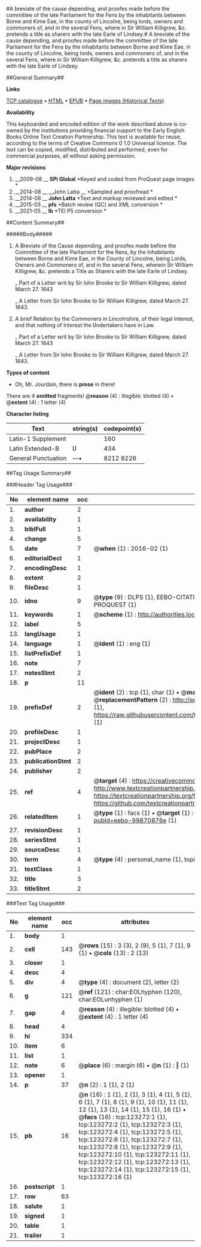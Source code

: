 #A breviate of the cause depending, and proofes made before the committee of the late Parliament for the Fens by the inhabitants between Borne and Kime Eae, in the county of Lincolne, being lords, owners and commoners of, and in the several Fens, where in Sir William Killigrew, &c. pretends a title as sharers with the late Earle of Lindsey.#
A breviate of the cause depending, and proofes made before the committee of the late Parliament for the Fens by the inhabitants between Borne and Kime Eae, in the county of Lincolne, being lords, owners and commoners of, and in the several Fens, where in Sir William Killigrew, &c. pretends a title as sharers with the late Earle of Lindsey.

##General Summary##

**Links**

[TCP catalogue](http://www.ota.ox.ac.uk/tcp/)  • 
[HTML](http://tei.it.ox.ac.uk/tcp/Texts-HTML/free/A77/A77343.html)  • 
[EPUB](http://tei.it.ox.ac.uk/tcp/Texts-EPUB/free/A77/A77343.epub) • 
[Page images (Historical Texts)](https://historicaltexts.jisc.ac.uk/eebo-99870876e)

**Availability**

This keyboarded and encoded edition of the work described above is co-owned by the
    institutions providing financial support to the Early English Books Online Text Creation
    Partnership. This text is available for reuse, according to the terms of  Creative Commons 0 1.0 Universal
    licence. The text can be copied, modified, distributed and performed, even for commercial
    purposes, all without asking permission.

**Major revisions**

1. __2009-08 __ __SPi Global__ *Keyed and coded from ProQuest page images *
1. __2014-08 __ __John Latta __ *Sampled and proofread *
1. __2014-08 __ __John Latta__ *Text and markup reviewed and edited *
1. __2015-03 __ __pfs__ *Batch review (QC) and XML conversion *
1. __2021-05 __ __lb__ *TEI P5 conversion *

##Content Summary##

#####Body#####

1. A Breviate of the Cause depending, and proofes made before the Committee of the late Parliament for the Rens, by the Inhabitants between Borne and Kime Eae, in the County of Lincolne, being Lords, Owners and Commoners of, and in the several Fens, wherein Sir William Killigrew, &c. pretends a Title as Sharers with the late Earle of Lindsey.

    _ Part of a Letter writ by Sir Iohn Brooke to Sir William Killigrew, dated March 27. 1643

    _ A Letter from Sir Iohn Brooke to Sir William Killigrew, dated March 27. 1643.

1. A brief Relation by the Commoners in Lincolnshire, of their legal Interest, and that nothing of Interest the Ʋndertakers have in Law.

    _ Part of a Letter writ by Sir Iohn Brooke to Sir William Killigrew, dated March 27. 1643

    _ A Letter from Sir Iohn Brooke to Sir William Killigrew, dated March 27. 1643.

**Types of content**

  * Oh, Mr. Jourdain, there is **prose** in there!

There are 4 **omitted** fragments! 
 @__reason__ (4) : illegible: blotted (4)  •  @__extent__ (4) : 1 letter (4)

**Character listing**


|Text|string(s)|codepoint(s)|
|---|---|---|
|Latin-1 Supplement| |160|
|Latin Extended-B|Ʋ|434|
|General Punctuation|—•|8212 8226|

##Tag Usage Summary##

###Header Tag Usage###

|No|element name|occ|attributes|
|---|---|---|---|
|1.|__author__|2||
|2.|__availability__|1||
|3.|__biblFull__|1||
|4.|__change__|5||
|5.|__date__|7| @__when__ (1) : 2016-02 (1)|
|6.|__editorialDecl__|1||
|7.|__encodingDesc__|1||
|8.|__extent__|2||
|9.|__fileDesc__|1||
|10.|__idno__|9| @__type__ (9) : DLPS (1), EEBO-CITATION (1), VID (1), EEBO-PROQUEST (1), STC (4), PROQUEST (1)|
|11.|__keywords__|1| @__scheme__ (1) : http://authorities.loc.gov/ (1)|
|12.|__label__|5||
|13.|__langUsage__|1||
|14.|__language__|1| @__ident__ (1) : eng (1)|
|15.|__listPrefixDef__|1||
|16.|__note__|7||
|17.|__notesStmt__|2||
|18.|__p__|11||
|19.|__prefixDef__|2| @__ident__ (2) : tcp (1), char (1)  •  @__matchPattern__ (2) : ([0-9\-]+):([0-9IVX]+) (1), (.+) (1)  •  @__replacementPattern__ (2) : http://eebo.chadwyck.com/downloadtiff?vid=$1&page=$2 (1), https://raw.githubusercontent.com/textcreationpartnership/Texts/master/tcpchars.xml#$1 (1)|
|20.|__profileDesc__|1||
|21.|__projectDesc__|1||
|22.|__pubPlace__|2||
|23.|__publicationStmt__|2||
|24.|__publisher__|2||
|25.|__ref__|4| @__target__ (4) : https://creativecommons.org/publicdomain/zero/1.0/ (1), http://www.textcreationpartnership.org/docs/. (1), https://textcreationpartnership.org/faq/#faq05 (1), https://github.com/textcreationpartnership (1)|
|26.|__relatedItem__|1| @__type__ (1) : facs (1)  •  @__target__ (1) : https://data.historicaltexts.jisc.ac.uk/view?pubId=eebo-99870876e (1)|
|27.|__revisionDesc__|1||
|28.|__seriesStmt__|1||
|29.|__sourceDesc__|1||
|30.|__term__|4| @__type__ (4) : personal_name (1), topical_term (1), geographic_name (2)|
|31.|__textClass__|1||
|32.|__title__|3||
|33.|__titleStmt__|2||


###Text Tag Usage###

|No|element name|occ|attributes|
|---|---|---|---|
|1.|__body__|1||
|2.|__cell__|143| @__rows__ (15) : 3 (3), 2 (9), 5 (1), 7 (1), 9 (1)  •  @__cols__ (13) : 2 (13)|
|3.|__closer__|1||
|4.|__desc__|4||
|5.|__div__|4| @__type__ (4) : document (2), letter (2)|
|6.|__g__|121| @__ref__ (121) : char:EOLhyphen (120), char:EOLunhyphen (1)|
|7.|__gap__|4| @__reason__ (4) : illegible: blotted (4)  •  @__extent__ (4) : 1 letter (4)|
|8.|__head__|4||
|9.|__hi__|334||
|10.|__item__|6||
|11.|__list__|1||
|12.|__note__|6| @__place__ (6) : margin (6)  •  @__n__ (1) : ‖ (1)|
|13.|__opener__|1||
|14.|__p__|37| @__n__ (2) : 1 (1), 2 (1)|
|15.|__pb__|16| @__n__ (16) : 1 (1), 2 (1), 3 (1), 4 (1), 5 (1), 6 (1), 7 (1), 8 (1), 9 (1), 10 (1), 11 (1), 12 (1), 13 (1), 14 (1), 15 (1), 16 (1)  •  @__facs__ (16) : tcp:123272:1 (1), tcp:123272:2 (1), tcp:123272:3 (1), tcp:123272:4 (1), tcp:123272:5 (1), tcp:123272:6 (1), tcp:123272:7 (1), tcp:123272:8 (1), tcp:123272:9 (1), tcp:123272:10 (1), tcp:123272:11 (1), tcp:123272:12 (1), tcp:123272:13 (1), tcp:123272:14 (1), tcp:123272:15 (1), tcp:123272:16 (1)|
|16.|__postscript__|1||
|17.|__row__|63||
|18.|__salute__|1||
|19.|__signed__|1||
|20.|__table__|1||
|21.|__trailer__|1||
